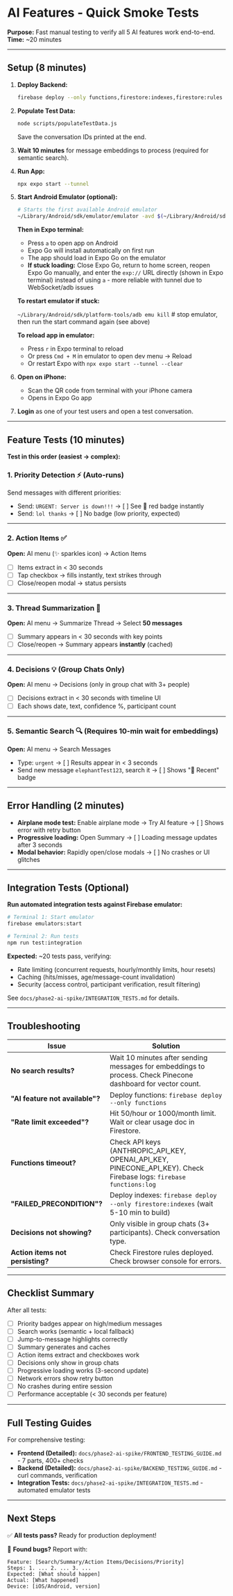 # AI Features - Quick Smoke Tests

**Purpose:** Fast manual testing to verify all 5 AI features work end-to-end.  
**Time:** ~20 minutes

---

## Setup (8 minutes)

1. **Deploy Backend:**

   ```bash
   firebase deploy --only functions,firestore:indexes,firestore:rules
   ```

2. **Populate Test Data:**

   ```bash
   node scripts/populateTestData.js
   ```

   Save the conversation IDs printed at the end.

3. **Wait 10 minutes** for message embeddings to process (required for semantic search).

4. **Run App:**

   ```bash
   npx expo start --tunnel
   ```

5. **Start Android Emulator (optional):**

   ```bash
   # Starts the first available Android emulator
   ~/Library/Android/sdk/emulator/emulator -avd $(~/Library/Android/sdk/emulator/emulator -list-avds | head -n 1) &
   ```

   **Then in Expo terminal:**
   - Press `a` to open app on Android
   - Expo Go will install automatically on first run
   - The app should load in Expo Go on the emulator
   - **If stuck loading:** Close Expo Go, return to home screen, reopen Expo Go manually, and enter the `exp://` URL directly (shown in Expo terminal) instead of using `a` - more reliable with tunnel due to WebSocket/adb issues

   **To restart emulator if stuck:**

   `~/Library/Android/sdk/platform-tools/adb emu kill` # stop emulator, then run the start command again (see above)
  
   **To reload app in emulator:**

   - Press `r` in Expo terminal to reload
   - Or press `Cmd + M` in emulator to open dev menu → Reload
   - Or restart Expo with `npx expo start --tunnel --clear`

6. **Open on iPhone:**
   - Scan the QR code from terminal with your iPhone camera
   - Opens in Expo Go app

7. **Login** as one of your test users and open a test conversation.

---

## Feature Tests (10 minutes)

**Test in this order (easiest → complex):**

### 1. Priority Detection ⚡ (Auto-runs)

Send messages with different priorities:

- Send: `URGENT: Server is down!!!` → [ ] See 🔴 red badge instantly
- Send: `lol thanks` → [ ] No badge (low priority, expected)

---

### 2. Action Items ✅

**Open:** AI menu (✨ sparkles icon) → Action Items

- [ ] Items extract in < 30 seconds
- [ ] Tap checkbox → fills instantly, text strikes through
- [ ] Close/reopen modal → status persists

---

### 3. Thread Summarization 📝

**Open:** AI menu → Summarize Thread → Select **50 messages**

- [ ] Summary appears in < 30 seconds with key points
- [ ] Close/reopen → Summary appears **instantly** (cached)

---

### 4. Decisions 💡 (Group Chats Only)

**Open:** AI menu → Decisions (only in group chat with 3+ people)

- [ ] Decisions extract in < 30 seconds with timeline UI
- [ ] Each shows date, text, confidence %, participant count

---

### 5. Semantic Search 🔍 (Requires 10-min wait for embeddings)

**Open:** AI menu → Search Messages

- Type: `urgent` → [ ] Results appear in < 3 seconds
- Send new message `elephantTest123`, search it → [ ] Shows "📍 Recent" badge

---

## Error Handling (2 minutes)

- **Airplane mode test:** Enable airplane mode → Try AI feature → [ ] Shows error with retry button
- **Progressive loading:** Open Summary → [ ] Loading message updates after 3 seconds  
- **Modal behavior:** Rapidly open/close modals → [ ] No crashes or UI glitches

---

## Integration Tests (Optional)

**Run automated integration tests against Firebase emulator:**

```bash
# Terminal 1: Start emulator
firebase emulators:start

# Terminal 2: Run tests  
npm run test:integration
```

**Expected:** ~20 tests pass, verifying:

- Rate limiting (concurrent requests, hourly/monthly limits, hour resets)
- Caching (hits/misses, age/message-count invalidation)
- Security (access control, participant verification, result filtering)

See `docs/phase2-ai-spike/INTEGRATION_TESTS.md` for details.

---

## Troubleshooting

| Issue | Solution |
|-------|----------|
| **No search results?** | Wait 10 minutes after sending messages for embeddings to process. Check Pinecone dashboard for vector count. |
| **"AI feature not available"?** | Deploy functions: `firebase deploy --only functions` |
| **"Rate limit exceeded"?** | Hit 50/hour or 1000/month limit. Wait or clear usage doc in Firestore. |
| **Functions timeout?** | Check API keys (ANTHROPIC_API_KEY, OPENAI_API_KEY, PINECONE_API_KEY). Check Firebase logs: `firebase functions:log` |
| **"FAILED_PRECONDITION"?** | Deploy indexes: `firebase deploy --only firestore:indexes` (wait 5-10 min to build) |
| **Decisions not showing?** | Only visible in group chats (3+ participants). Check conversation type. |
| **Action items not persisting?** | Check Firestore rules deployed. Check browser console for errors. |

---

## Checklist Summary

After all tests:

- [ ] Priority badges appear on high/medium messages
- [ ] Search works (semantic + local fallback)
- [ ] Jump-to-message highlights correctly
- [ ] Summary generates and caches
- [ ] Action items extract and checkboxes work
- [ ] Decisions only show in group chats
- [ ] Progressive loading works (3-second update)
- [ ] Network errors show retry button
- [ ] No crashes during entire session
- [ ] Performance acceptable (< 30 seconds per feature)

---

## Full Testing Guides

For comprehensive testing:

- **Frontend (Detailed):** `docs/phase2-ai-spike/FRONTEND_TESTING_GUIDE.md` - 7 parts, 400+ checks
- **Backend (Detailed):** `docs/phase2-ai-spike/BACKEND_TESTING_GUIDE.md` - curl commands, verification
- **Integration Tests:** `docs/phase2-ai-spike/INTEGRATION_TESTS.md` - automated emulator tests

---

## Next Steps

✅ **All tests pass?** Ready for production deployment!

📝 **Found bugs?** Report with:

```
Feature: [Search/Summary/Action Items/Decisions/Priority]
Steps: 1. ... 2. ... 3. ...
Expected: [What should happen]
Actual: [What happened]
Device: [iOS/Android, version]
```
